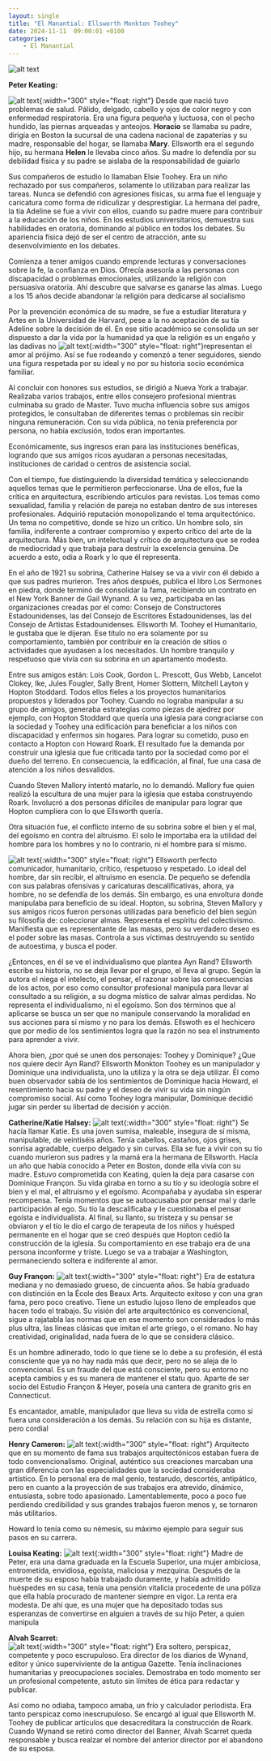 ```yaml
---
layout: single
title: "El Manantial: Ellsworth Monkton Toohey"
date: 2024-11-11  09:00:01 +0100
categories: 
    - El Manantial
---
```

![alt text](</assets/img/Ellsworth Monkton Toohey.png>)


**Peter Keating:**

![alt text](</assets/img/Ellsworth.png>){:width="300" style="float: right"} 
Desde que nació tuvo problemas de salud. Pálido, delgado, cabello y ojos de color negro y con enfermedad respiratoria. Era una figura pequeña y luctuosa, con el pecho hundido, las piernas arqueadas y anteojos. **Horacio** se llamaba su padre, dirigía en Boston la sucursal de una cadena nacional de zapaterías y su madre, responsable del hogar, se llamaba **Mary**. Ellsworth era el segundo hijo, su hermana **Helen** le llevaba cinco años. Su madre lo defendía por su debilidad física y su padre se aislaba de la responsabilidad de guiarlo


Sus compañeros de estudio lo llamaban Elsie Toohey. Era un niño rechazado por sus compañeros, solamente lo utilizaban para realizar las tareas. Nunca se defendió con agresiones físicas, su arma fue el lenguaje y caricatura como forma de ridiculizar y desprestigiar. La hermana del padre, la tía Adeline se fue a vivir con ellos, cuando su padre muere para contribuir a la educación de los niños. En los estudios universitarios, demuestra sus habilidades en oratoria, dominando al público en todos los debates. Su apariencia física dejó de ser el centro de atracción, ante su desenvolvimiento en los debates.


Comienza a tener amigos cuando emprende lecturas y conversaciones sobre la fe, la confianza en Dios. Ofrecía asesoría a las personas con discapacidad o problemas emocionales, utilizando la religión con persuasiva oratoria. Ahí descubre que salvarse es ganarse las almas. Luego a los 15 años decide abandonar la religión para dedicarse al socialismo


Por la prevención económica de su madre, se fue a estudiar literatura y Artes en la Universidad de Harvard, pese a la no aceptación de su tía Adeline sobre la decisión de él. En ese sitio académico se consolida un ser dispuesto a dar la vida por la humanidad ya que la religión es un engaño y las dadivas no ![alt text](</assets/img/universidad.jpg>){:width="300" style="float: right"}representan el amor al prójimo. Así se fue rodeando y comenzó a tener seguidores, siendo una figura respetada por su ideal y no por su historia socio económica familiar.

Al concluir con honores sus estudios, se dirigió a Nueva York a trabajar. Realizaba varios trabajos, entre ellos consejero profesional mientras culminaba su grado de Master. Tuvo mucha influencia sobre sus amigos protegidos, le consultaban de diferentes temas o problemas sin recibir ninguna remuneración. Con su vida pública, no tenía preferencia por persona, no había exclusión, todos eran importantes.


Económicamente, sus ingresos eran para las instituciones benéficas, logrando que sus amigos ricos ayudaran a personas necesitadas, instituciones de caridad o centros de asistencia social.


Con el tiempo, fue distinguiendo la diversidad temática y seleccionando aquellos temas que le permitieron perfeccionarse. Una de ellos, fue la crítica en arquitectura, escribiendo artículos para revistas. Los temas como sexualidad, familia y relación de pareja no estaban dentro de sus intereses profesionales. Adquirió reputación monopolizando el tema arquitectónico. Un tema no competitivo, donde se hizo un crítico. Un hombre solo, sin familia, indiferente a contraer compromiso y experto crítico del arte de la arquitectura. Más bien, un intelectual y crítico de arquitectura que se rodea de mediocridad y que trabaja para destruir la excelencia genuina. De acuerdo a esto,  odia a Roark  y lo que él representa.


En el año de 1921 su sobrina, Catherine Halsey se va a vivir con él debido a que sus padres murieron. Tres años después, publica el libro Los Sermones en piedra, donde terminó de consolidar la fama, recibiendo un contrato en el New York Banner de Gail Wynand. A su vez, participaba en las organizaciones creadas por el como: Consejo de Constructores Estadounidenses, las del Consejo de Escritores Estadounidenses, las del Consejo de Artistas Estadounidenses.
Ellsworth M. Toohey el Humanitario, le gustaba que le dijeran. Ese título no era solamente por su comportamiento, también por contribuir en la creación de sitios o actividades que ayudasen a los necesitados. Un hombre tranquilo y respetuoso que vivía con su sobrina en un apartamento modesto. 


Entre sus amigos están: Lois Cook, Gordon L. Prescott, Gus Webb, Lancelot Clokey, Ike, Jules Fougler, Sally Brent, Homer Slottern, Mitchell Layton y Hopton Stoddard. Todos ellos fieles a los proyectos humanitarios propuestos y liderados por Toohey. Cuando no lograba manipular a su grupo de amigos, generaba estrategias como piezas de ajedrez por ejemplo, con Hopton Stoddard que quería una iglesia para congraciarse con la sociedad y Toohey una edificación para beneficiar a los niños con discapacidad y enfermos sin hogares. Para lograr su cometido, puso en contacto a Hopton con Howard Roark. El resultado fue la demanda por construir una iglesia que fue criticada tanto por la sociedad como por el dueño del terreno. En consecuencia, la edificación, al final,  fue una casa de atención a los niños desvalidos. 


Cuando Steven Mallory intentó matarlo, no lo demandó. Mallory fue quien realizó la escultura de una mujer para la iglesia que estaba construyendo Roark. Involucró a dos personas difíciles de manipular para lograr que Hopton cumpliera con lo que Ellsworth quería.


Otra situación fue, el conflicto interno de su sobrina sobre el bien y el mal, del egoísmo en contra del altruismo. El solo le importaba era la utilidad del hombre para los hombres y no lo contrario, ni el hombre para sí mismo. 

![alt text](</assets/img/zorro.jpg>){:width="300" style="float: right"} Ellsworth perfecto comunicador, humanitario, crítico, respetuoso y respetado. Lo ideal del hombre, dar sin recibir, el altruismo en esencia. De pequeño se defendía con sus palabras ofensivas y caricaturas descalificativas, ahora, ya hombre, no se defendía de los demás. Sin embargo, es una envoltura donde manipulaba para beneficio de su ideal. Hopton, su sobrina, Steven Mallory y sus amigos ricos fueron personas utilizadas para beneficio del bien según su filosofía de: coleccionar almas. Representa el espíritu del colectivismo.  Manifiesta que es representante de las masas, pero su verdadero deseo es el poder sobre las masas. Controla a sus  víctimas destruyendo su sentido de autoestima, y busca el poder.


¿Entonces, en él se ve el individualismo que plantea Ayn Rand?  Ellsworth escribe su historia, no se deja llevar por el grupo, el lleva al grupo. Según la autora el niega el intelecto, el pensar, el razonar sobre las consecuencias de los actos, por eso como consultor profesional manipula para llevar al consultado a su religión, a su dogma místico de salvar almas perdidas. No representa el individualismo, ni el egoísmo. Son dos términos que al aplicarse se busca un ser que no manipule conservando la moralidad en sus acciones para sí mismo y no para los demás. Ellswoth es el hechicero que por medio de los sentimientos logra que la razón no sea el instrumento para aprender a vivir.


Ahora bien, ¿por qué se unen dos personajes: Toohey  y Dominique? ¿Que nos quiere decir Ayn Rand? Ellsworth Monkton Toohey es un manipulador y Dominique una individualista, uno la utiliza y la otra se deja utilizar. Él como buen observador sabía de los sentimientos de Dominique hacia Howard, el resentimiento hacia su padre y el deseo de vivir su vida sin ningún compromiso social.  Así como Toohey logra manipular, Dominique decidió jugar sin perder su libertad de decisión y acción.








**Catherine/Katie Halsey:** 
![alt text](</assets/img/mujer sumisa.jpeg>){:width="300" style="float: right"}
Se hacía llamar   Katie.  Es una joven sumisa, maleable, insegura de sí misma, manipulable, de veintiséis años. Tenía cabellos, castaños, ojos grises, sonrisa agradable, cuerpo delgado y sin curvas. Ella se fue a vivir con su tío cuando murieron sus padres y la mamá era la hermana de Ellsworth.  Hacía un año que  había conocido  a Peter en Boston, donde ella vivía con su madre. Estuvo comprometida con Keating, quien la deja para casarse con Dominique Françon. Su vida giraba en torno a su tío y su ideología sobre el bien y el mal, el altruismo y el egoísmo. Acompañaba y ayudaba sin esperar recompensa. Tenía momentos que se autoacusaba por pensar mal y darle participación al ego. Su tío la descalificaba y le cuestionaba el pensar egoísta e individualista. Al final, su llanto, su tristeza y su pensar se obviaron y el tío le dio el cargo de terapeuta de los niños y huésped permanente en el hogar que se creó después que Hopton cedió la construcción de la iglesia. Su comportamiento en ese trabajo era de una persona inconforme y triste. Luego se va a trabajar a Washington, permaneciendo soltera e indiferente al amor.


**Guy Françon:** 
![alt text](</assets/img/el yo de gail.jpeg>){:width="300" style="float: right"}
Era de estatura  mediana y no demasiado grueso, de  cincuenta años. Se había graduado con distinción en la École des Beaux Arts. Arquitecto exitoso y con una gran fama,  pero poco creativo. Tiene un estudio lujoso lleno de empleados que hacen todo el trabajo. Su visión del arte arquitectónico es convencional, sigue a rajatabla las normas que en ese momento son considerados lo más plus ultra, las líneas clásicas que imitan el arte griego, o el romano. No hay creatividad, originalidad, nada fuera de lo que se considera clásico.


Es un hombre adinerado, todo lo que tiene se lo debe a su profesión, él está consciente que ya no hay nada más que decir, pero no se aleja de lo convencional. Es un fraude del que está consciente, pero su entorno no acepta cambios y es su manera de mantener el statu quo.  Aparte de ser socio del  Estudio Françon & Heyer,   poseía una cantera de granito gris en Connecticut.


Es encantador, amable, manipulador que lleva su vida de estrella como si fuera una consideración a los demás. Su relación con su hija es distante, pero cordial



**Henry Cameron:** 
![alt text](</assets/img/cameron.jpeg>){:width="300" style="float: right"}
Arquitecto que en su momento de fama sus trabajos arquitectónicos estaban fuera de todo convencionalismo. Original, auténtico sus creaciones marcaban una gran diferencia con las especialidades que la sociedad consideraba artístico. En lo personal era de mal genio, testarudo, descortés, antipático, pero en cuanto a la proyección de sus trabajos era atrevido, dinámico, entusiasta, sobre todo apasionado. Lamentablemente, poco a poco fue perdiendo credibilidad y sus grandes trabajos fueron menos y, se tornaron más utilitarios.


Howard lo tenía como su némesis, su máximo ejemplo para seguir sus pasos en su carrera.


**Louisa Keating:** 
![alt text](</assets/img/mama con hijo graduandose.jpg>){:width="300" style="float: right"} 
Madre de  Peter, era una dama graduada en la Escuela Superior, una mujer ambiciosa, entrometida, envidiosa, egoísta, maliciosa y mezquina. Después de la muerte de su esposo había trabajado duramente, y había admitido huéspedes en su casa, tenía una pensión vitalicia  procedente de una póliza que ella había procurado de mantener siempre en vigor. La renta era  modesta. De ahí que, es una mujer que ha depositado todas sus esperanzas de convertirse en alguien a través de su hijo Peter, a quien manipula



**Alvah Scarret:**  
![alt text](</assets/img/editor.png>){:width="300" style="float: right"} Era soltero, perspicaz, competente y poco escrupuloso.  Era director de los diarios de Wynand, editor y único superviviente de la antigua Gazette. Tenía inclinaciones humanitarias y preocupaciones sociales. Demostraba en todo momento ser un profesional competente, astuto sin límites de ética para redactar y publicar. 


Así como no odiaba, tampoco amaba, un frío y calculador periodista. Era tanto perspicaz como inescrupuloso.  Se encargó al igual que Ellsworth M. Toohey de publicar artículos que desacreditara la construcción de Roark. Cuando Wynand se retiró como director del Banner, Alvah Scarret queda responsable y busca realzar el nombre del anterior director por el abandono de su esposa.



